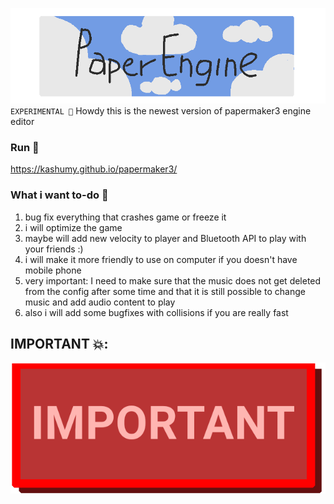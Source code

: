 ![Papermaker](https://raw.githubusercontent.com/Kashumy/assets/main/papermaker.png)
` EXPERIMENTAL 🌺`
Howdy this is the newest version of papermaker3 engine editor
### Run 🌱
https://kashumy.github.io/papermaker3/
### What i want to-do 🌵
1. bug fix everything that crashes game or freeze it
2. i will optimize the game
3. maybe will add new velocity to player and Bluetooth API to play with your friends :)
4. i will make it more friendly to use on computer if you doesn't have mobile phone
5.  very important: I need to make sure that the music does not get deleted from the config after some time and that it is still possible to change music and add audio content to play
6.  also i will add some bugfixes with collisions if you are really fast 


## IMPORTANT 💥: 
[![Important Informations](https://raw.githubusercontent.com/Kashumy/assets/main/important.png)](IMPORTANT.md)


